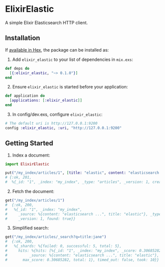 # ElixirElastic

A simple Elixir Elasticsearch HTTP client.

## Installation

If [available in Hex](https://hex.pm/docs/publish), the package can be installed as:

1. Add `elixir_elastic` to your list of dependencies in `mix.exs`:

  ```elixir
  def deps do
    [{:elixir_elastic, "~> 0.1.0"}]
  end
  ```

2. Ensure `elixir_elastic` is started before your application:

  ```elixir
  def application do
    [applications: [:elixir_elastic]]
  end
  ```

3. In config/dev.exs, configure `elixir_elastic`:

  ```elixir
  # The default uri is http://127.0.0.1:9200
  config :elixir_elastic, :uri, "http://127.0.0.1:9200"
  ```

## Getting Started

1. Index a document:

  ```elixir
  import ElixirElastic

  put("/my_index/articles/1", [title: "elastic", content: "elasticsearch article content..."])
  # {:ok, 201,
  #  %{_id: "1", _index: "my_index", _type: "articles", _version: 1, created: true}}
  ```
2. Fetch the document:

  ```elixir
  get("/my_index/articles/1")
  #  {:ok, 200,
  #   %{_id: "1", _index: "my_index",
  #     _source: %{content: "elasticsearch ...", title: "elastic"}, _type: "articles",
  #     _version: 1, found: true}}
  ```
3. Simplified search:

  ```elixir
  get("/my_index/articles/_search?q=title:jane")
  #  {:ok, 200,
  #   %{_shards: %{failed: 0, successful: 5, total: 5},
  #     hits: %{hits: [%{_id: "1", _index: "my_index", _score: 0.30685282,
  #          _source: %{content: "elasticsearch ...", title: "elastic"}, _type: "articles"}],
  #       max_score: 0.30685282, total: 1}, timed_out: false, took: 10}}
  ```